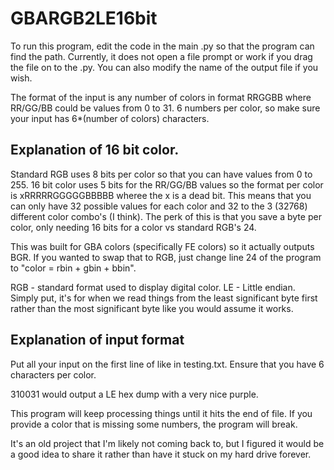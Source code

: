 # GBARGB2LE16bit
To run this program, edit the code in the main .py so that the program can find the path. Currently, it does not open a file prompt or work if you drag the file on to the .py. You can also modify the name of the output file if you wish.

The format of the input is any number of colors in format RRGGBB where RR/GG/BB could be values from 0 to 31.  6 numbers per color, so make sure your input has 6*(number of colors) characters.

## Explanation of 16 bit color.

Standard RGB uses 8 bits per color so that you can have values from 0 to 255. 16 bit color uses 5 bits for the RR/GG/BB values so the format per color is xRRRRRGGGGGBBBBB wheree the x is a dead bit. This means that you can only have 32 possible values for each color and 32 to the 3 (32768) different color combo's (I think). The perk of this is that you save a byte per color, only needing 16 bits for a color vs standard RGB's 24.

This was built for GBA colors (specifically FE colors) so it actually outputs BGR. If you wanted to swap that to RGB, just change line 24 of the program to "color = rbin + gbin + bbin".

RGB - standard format used to display digital color. 
LE - Little endian. Simply put, it's for when we read things from the least significant byte first rather than the most significant byte like you would assume it works.

## Explanation of input format

Put all your input on the first line of like in testing.txt. Ensure that you have 6 characters per color.

310031 would output a LE hex dump with a very nice purple.

This program will keep processing things until it hits the end of file. If you provide a color that is missing some numbers, the program will break.

It's an old project that I'm likely not coming back to, but I figured it would be a good idea to share it rather than have it stuck on my hard drive forever.